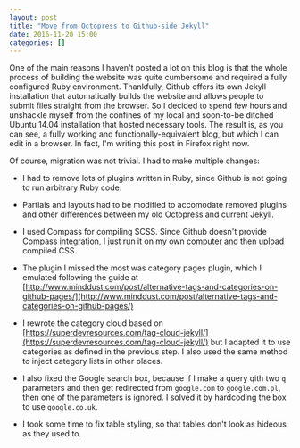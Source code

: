 ```yaml
---
layout: post
title: "Move from Octopress to Github-side Jekyll"
date: 2016-11-20 15:00
categories: []
---
```


One of the main reasons I haven't posted a lot on this blog is that the whole process of building the website was quite cumbersome and required a fully configured Ruby environment. 
Thankfully, Github offers its own Jekyll installation that automatically builds the website and allows people to submit files straight from the browser.
So I decided to spend few hours and unshackle myself from the confines of my local and soon-to-be ditched Ubuntu 14.04 installation that hosted necessary tools.
The result is, as you can see, a fully working and functionally-equivalent blog, but which I can edit in a browser.
In fact, I'm writing this post in Firefox right now.

Of course, migration was not trivial. I had to make multiple changes:

<!-- more -->

* I had to remove lots of plugins written in Ruby, since Github is not going to run arbitrary Ruby code.

* Partials and layouts had to be modified to accomodate removed plugins and other differences between my old Octopress and current Jekyll. 

* I used Compass for compiling SCSS. Since Github doesn't provide Compass integration, I just run it on my own computer and then upload compiled CSS.

* The plugin I missed the most was category pages plugin, which I emulated following the guide at [http://www.minddust.com/post/alternative-tags-and-categories-on-github-pages/](http://www.minddust.com/post/alternative-tags-and-categories-on-github-pages/)

* I rewrote the category cloud based on [https://superdevresources.com/tag-cloud-jekyll/](https://superdevresources.com/tag-cloud-jekyll/) but I adapted it to use categories as defined in the previous step. I also used the same method to inject category lists in other places.

* I also fixed the Google search box, because if I make a query qith two `q` parameters and then get redirected from `google.com` to `google.com.pl`, then one of the parameters is ignored. I solved it by hardcoding the box to use `google.co.uk`.

* I took some time to fix table styling, so that tables don't look as hideous as they used to.

